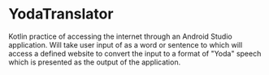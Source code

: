 # YodaTranslator
Kotlin practice of accessing the internet through an Android Studio application. Will take user input of as a word or sentence to which will access a defined website to convert the input to a format of "Yoda" speech which is presented as the output of the application.
